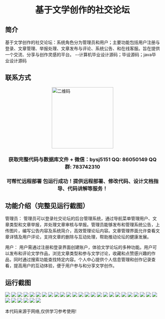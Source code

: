 <p><h1 align="center">基于文学创作的社交论坛</h1></p>

## 简介
基于文学创作的社交论坛：系统角色分为管理员和用户；主要功能包括用户注册与登录、文章管理、举报处理、文章发布与评论、系统公告、和在线客服。旨在提供一个交流、分享与创作灵感的平台。    --计算机毕业设计源码；毕设源码；java毕业设计源码


## 联系方式
<img src="https://bs-1329754181.cos.ap-shanghai.myqcloud.com/wx.jpg" alt="二维码" style="display: block; margin: 0 auto;" width="200px">
<p><h3 align="center">获取完整代码与数据库文件 + 微信：bysj5151 QQ: 86050149 QQ群: 783742310</h3></p>
<p><h3 align="center">可帮忙远程部署 包运行成功！提供远程部署、修改代码、设计文档指导、代码讲解等服务！</h3></p>

## 功能介绍（完整见运行截图）
管理员： 管理员可以登录社交论坛的后台管理系统，通过导航菜单管理用户、文章类型和文章举报，并处理文章审核与举报。管理员能够发布和管理系统公告，上传图片，编写公告内容及系统简介，高效管理论坛内容。文章管理界面允许查看文章详情及用户评论，支持文章的删除与互动处理，帮助推动论坛的健康发展。

用户： 用户需通过注册和登录界面创建账户，体验文学论坛的多种功能。用户可以发布和评论文学作品，浏览文章类型和参与文学讨论，收藏和点赞感兴趣的作品，同时通过搜索功能查找特定内容。个人中心提供个人信息管理和创作记录查看，提高用户的互动体验，便于用户参与和分享文学创作。


## 运行截图
![](https://bs-1329754181.cos.ap-shanghai.myqcloud.com/spring/LiteraryCreationSocialForum/img/001.jpg)
![](https://bs-1329754181.cos.ap-shanghai.myqcloud.com/spring/LiteraryCreationSocialForum/img/002.jpg)
![](https://bs-1329754181.cos.ap-shanghai.myqcloud.com/spring/LiteraryCreationSocialForum/img/003.jpg)
![](https://bs-1329754181.cos.ap-shanghai.myqcloud.com/spring/LiteraryCreationSocialForum/img/004.jpg)
![](https://bs-1329754181.cos.ap-shanghai.myqcloud.com/spring/LiteraryCreationSocialForum/img/005.jpg)
![](https://bs-1329754181.cos.ap-shanghai.myqcloud.com/spring/LiteraryCreationSocialForum/img/006.jpg)
![](https://bs-1329754181.cos.ap-shanghai.myqcloud.com/spring/LiteraryCreationSocialForum/img/007.jpg)
![](https://bs-1329754181.cos.ap-shanghai.myqcloud.com/spring/LiteraryCreationSocialForum/img/008.jpg)
![](https://bs-1329754181.cos.ap-shanghai.myqcloud.com/spring/LiteraryCreationSocialForum/img/009.jpg)
![](https://bs-1329754181.cos.ap-shanghai.myqcloud.com/spring/LiteraryCreationSocialForum/img/010.jpg)
![](https://bs-1329754181.cos.ap-shanghai.myqcloud.com/spring/LiteraryCreationSocialForum/img/011.jpg)
![](https://bs-1329754181.cos.ap-shanghai.myqcloud.com/spring/LiteraryCreationSocialForum/img/012.jpg)
![](https://bs-1329754181.cos.ap-shanghai.myqcloud.com/spring/LiteraryCreationSocialForum/img/013.jpg)
![](https://bs-1329754181.cos.ap-shanghai.myqcloud.com/spring/LiteraryCreationSocialForum/img/014.jpg)
![](https://bs-1329754181.cos.ap-shanghai.myqcloud.com/spring/LiteraryCreationSocialForum/img/015.jpg)
![](https://bs-1329754181.cos.ap-shanghai.myqcloud.com/spring/LiteraryCreationSocialForum/img/016.jpg)
![](https://bs-1329754181.cos.ap-shanghai.myqcloud.com/spring/LiteraryCreationSocialForum/img/017.jpg)
![](https://bs-1329754181.cos.ap-shanghai.myqcloud.com/spring/LiteraryCreationSocialForum/img/018.jpg)
![](https://bs-1329754181.cos.ap-shanghai.myqcloud.com/spring/LiteraryCreationSocialForum/img/019.jpg)
![](https://bs-1329754181.cos.ap-shanghai.myqcloud.com/spring/LiteraryCreationSocialForum/img/020.jpg)
![](https://bs-1329754181.cos.ap-shanghai.myqcloud.com/spring/LiteraryCreationSocialForum/img/021.jpg)
![](https://bs-1329754181.cos.ap-shanghai.myqcloud.com/spring/LiteraryCreationSocialForum/img/022.jpg)
![](https://bs-1329754181.cos.ap-shanghai.myqcloud.com/spring/LiteraryCreationSocialForum/img/023.jpg)
![](https://bs-1329754181.cos.ap-shanghai.myqcloud.com/spring/LiteraryCreationSocialForum/img/024.jpg)
![](https://bs-1329754181.cos.ap-shanghai.myqcloud.com/spring/LiteraryCreationSocialForum/img/025.jpg)
![](https://bs-1329754181.cos.ap-shanghai.myqcloud.com/spring/LiteraryCreationSocialForum/img/026.jpg)
![](https://bs-1329754181.cos.ap-shanghai.myqcloud.com/spring/LiteraryCreationSocialForum/img/027.jpg)
![](https://bs-1329754181.cos.ap-shanghai.myqcloud.com/spring/LiteraryCreationSocialForum/img/028.jpg)
![](https://bs-1329754181.cos.ap-shanghai.myqcloud.com/spring/LiteraryCreationSocialForum/img/029.jpg)
![](https://bs-1329754181.cos.ap-shanghai.myqcloud.com/spring/LiteraryCreationSocialForum/img/030.jpg)
![](https://bs-1329754181.cos.ap-shanghai.myqcloud.com/spring/LiteraryCreationSocialForum/img/031.jpg)

<p>本代码来源于网络,仅供学习参考使用!</p>
